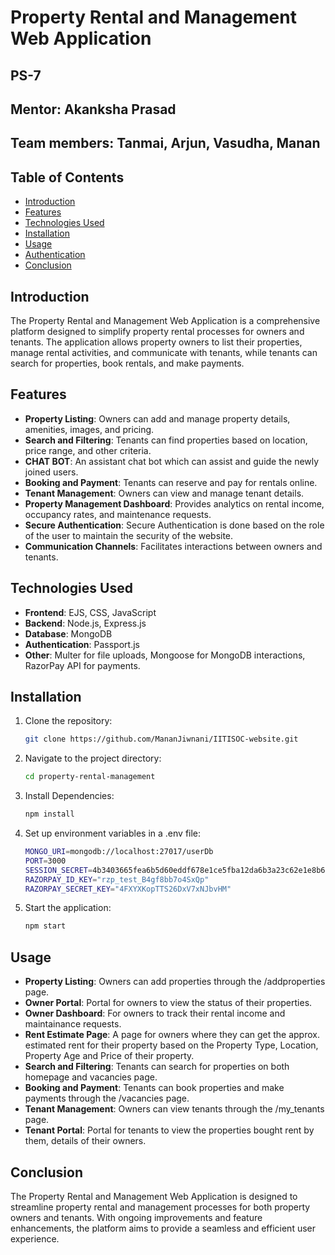 # Property Rental and Management Web Application
## PS-7

## Mentor: Akanksha Prasad

## Team members: Tanmai, Arjun, Vasudha, Manan

## Table of Contents

- [Introduction](#introduction)
- [Features](#features)
- [Technologies Used](#technologies-used)
- [Installation](#installation)
- [Usage](#usage)
- [Authentication](#authentication)
- [Conclusion](#conclusion)


## Introduction

The Property Rental and Management Web Application is a comprehensive platform designed to simplify property rental processes for owners and tenants. The application allows property owners to list their properties, manage rental activities, and communicate with tenants, while tenants can search for properties, book rentals, and make payments.


## Features

- **Property Listing**: Owners can add and manage property details, amenities, images, and pricing.
- **Search and Filtering**: Tenants can find properties based on location, price range, and other criteria.
- **CHAT BOT**: An assistant chat bot which can assist and guide the newly joined users.
- **Booking and Payment**: Tenants can reserve and pay for rentals online.
- **Tenant Management**: Owners can view and manage tenant details.
- **Property Management Dashboard**: Provides analytics on rental income, occupancy rates, and maintenance requests.
- **Secure Authentication**: Secure Authentication is done based on the role of the user to maintain the security of the website.
- **Communication Channels**: Facilitates interactions between owners and tenants.

## Technologies Used

- **Frontend**: EJS, CSS, JavaScript
- **Backend**: Node.js, Express.js
- **Database**: MongoDB
- **Authentication**: Passport.js
- **Other**: Multer for file uploads, Mongoose for MongoDB interactions, RazorPay API for payments.


## Installation

1. Clone the repository:
   ```bash
   git clone https://github.com/MananJiwnani/IITISOC-website.git

2. Navigate to the project directory:
   ```bash
   cd property-rental-management

3. Install Dependencies:
   ```bash
   npm install

4. Set up environment variables in a .env file:
   ```bash 
   MONGO_URI=mongodb://localhost:27017/userDb
   PORT=3000
   SESSION_SECRET=4b3403665fea6b5d60eddf678e1ce5fba12da6b3a23c62e1e8b6d4e56af5a067
   RAZORPAY_ID_KEY="rzp_test_B4gf8bb7o4SxQp"
   RAZORPAY_SECRET_KEY="4FXYXKopTTS26DxV7xNJbvHM"

5. Start the application:
   ```bash
   npm start


## Usage

- **Property Listing**: Owners can add properties through the /addproperties page.
- **Owner Portal**: Portal for owners to view the status of their properties.
- **Owner Dashboard**: For owners to track their rental income and maintainance requests.
- **Rent Estimate Page**: A page for owners where they can get the approx. estimated rent for their property based on the Property Type, Location, Property Age and Price of their property.
- **Search and Filtering**: Tenants can search for properties on both homepage and vacancies page.
- **Booking and Payment**: Tenants can book properties and make payments through the 
                           /vacancies page.
- **Tenant Management**: Owners can view tenants through the /my_tenants page.
- **Tenant Portal**: Portal for tenants to view the properties bought rent by them, details of their owners.


## Conclusion

The Property Rental and Management Web Application is designed to streamline property rental and management processes for both property owners and tenants. With ongoing improvements and feature enhancements, the platform aims to provide a seamless and efficient user experience.